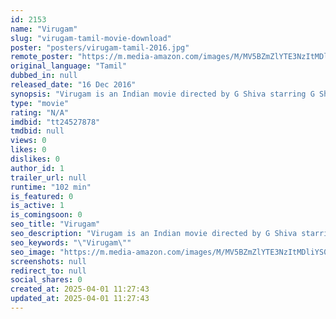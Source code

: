 ```yaml
---
id: 2153
name: "Virugam"
slug: "virugam-tamil-movie-download"
poster: "posters/virugam-tamil-2016.jpg"
remote_poster: "https://m.media-amazon.com/images/M/MV5BZmZlYTE3NzItMDliYS00OTIyLTg5MTQtZmNjZTljN2U5MjdhXkEyXkFqcGdeQXVyOTA1MDQ3OTI@._V1_SX300.jpg"
original_language: "Tamil"
dubbed_in: null
released_date: "16 Dec 2016"
synopsis: "Virugam is an Indian movie directed by G Shiva starring G Shiva, Jennice, Radhika Kumaraswamy and S Muthu. The feature film is produced by G Shiva and the music composed by Prabhu SR."
type: "movie"
rating: "N/A"
imdbid: "tt24527878"
tmdbid: null
views: 0
likes: 0
dislikes: 0
author_id: 1
trailer_url: null
runtime: "102 min"
is_featured: 0
is_active: 1
is_comingsoon: 0
seo_title: "Virugam"
seo_description: "Virugam is an Indian movie directed by G Shiva starring G Shiva, Jennice, Radhika Kumaraswamy and S Muthu. The feature film is produced by G Shiva and the music composed by Prabhu SR."
seo_keywords: "\"Virugam\""
seo_image: "https://m.media-amazon.com/images/M/MV5BZmZlYTE3NzItMDliYS00OTIyLTg5MTQtZmNjZTljN2U5MjdhXkEyXkFqcGdeQXVyOTA1MDQ3OTI@._V1_SX300.jpg"
screenshots: null
redirect_to: null
social_shares: 0
created_at: 2025-04-01 11:27:43
updated_at: 2025-04-01 11:27:43
---
```


